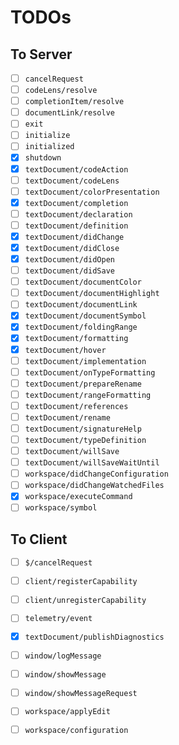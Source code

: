 # TODOs

## To Server

- [ ] `cancelRequest`
- [ ] `codeLens/resolve`
- [ ] `completionItem/resolve`
- [ ] `documentLink/resolve`
- [ ] `exit`
- [ ] `initialize`
- [ ] `initialized`
- [x] `shutdown`
- [x] `textDocument/codeAction`
- [ ] `textDocument/codeLens`
- [ ] `textDocument/colorPresentation`
- [x] `textDocument/completion`
- [ ] `textDocument/declaration`
- [ ] `textDocument/definition`
- [x] `textDocument/didChange`
- [x] `textDocument/didClose`
- [x] `textDocument/didOpen`
- [ ] `textDocument/didSave`
- [ ] `textDocument/documentColor`
- [ ] `textDocument/documentHighlight`
- [ ] `textDocument/documentLink`
- [x] `textDocument/documentSymbol`
- [x] `textDocument/foldingRange`
- [x] `textDocument/formatting`
- [x] `textDocument/hover`
- [ ] `textDocument/implementation`
- [ ] `textDocument/onTypeFormatting`
- [ ] `textDocument/prepareRename`
- [ ] `textDocument/rangeFormatting`
- [ ] `textDocument/references`
- [ ] `textDocument/rename`
- [ ] `textDocument/signatureHelp`
- [ ] `textDocument/typeDefinition`
- [ ] `textDocument/willSave`
- [ ] `textDocument/willSaveWaitUntil`
- [ ] `workspace/didChangeConfiguration`
- [ ] `workspace/didChangeWatchedFiles`
- [x] `workspace/executeCommand`
- [ ] `workspace/symbol`

## To Client

- [ ] `$/cancelRequest`
- [ ] `client/registerCapability`
- [ ] `client/unregisterCapability`
- [ ] `telemetry/event`
- [x] `textDocument/publishDiagnostics`
- [ ] `window/logMessage`
- [ ] `window/showMessage`
- [ ] `window/showMessageRequest`
- [ ] `workspace/applyEdit`
- [ ] `workspace/configuration`



